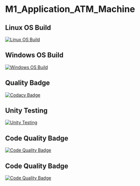 # M1_Application_ATM_Machine

## Linux OS Build
[![Linux OS Build](https://github.com/sharon012/M1_Application_ATM_Machine/actions/workflows/LInux_c-cpp.yml/badge.svg)](https://github.com/sharon012/M1_Application_ATM_Machine/blob/main/.github/workflows/LInux_c-cpp.yml)

## Windows OS Build
[![Windows OS Build](https://github.com/sharon012/M1_Application_ATM_Machine/actions/workflows/windows_c-cpp.yml/badge.svg)](https://github.com/sharon012/M1_Application_ATM_Machine/blob/main/.github/workflows/windows_c-cpp.yml)

## Quality Badge
[![Codacy Badge](https://app.codacy.com/project/badge/Grade/2bc802784c87420fb9b9249eb6940ae7)](https://www.codacy.com/gh/sharon012/M1_Application_ATM_Machine/dashboard?utm_source=github.com&amp;utm_medium=referral&amp;utm_content=sharon012/M1_Application_ATM_Machine&amp;utm_campaign=Badge_Grade)

## Unity Testing
[![Unity Testing](https://github.com/sharon012/M1_Application_ATM_Machine/actions/workflows/unity_testing.yml/badge.svg)](https://github.com/sharon012/M1_Application_ATM_Machine/blob/main/.github/workflows/unity_testing.yml)

## Code Quality Badge
[![Code Quality Badge](https://api.codiga.io/project/29924/score/svg)](https://www.codacy.com/gh/sharon012/M1_Application_ATM_Machine/dashboard?utm_source=github.com&amp;utm_medium=referral&amp;utm_content=sharon012/M1_Application_ATM_Machine&amp;utm_campaign=Badge_Grade)

## Code Quality Badge
[![Code Quality Badge](https://api.codiga.io/project/29924/status/svg)](https://www.codacy.com/gh/sharon012/M1_Application_ATM_Machine/dashboard?utm_source=github.com&amp;utm_medium=referral&amp;utm_content=sharon012/M1_Application_ATM_Machine&amp;utm_campaign=Badge_Grade)
